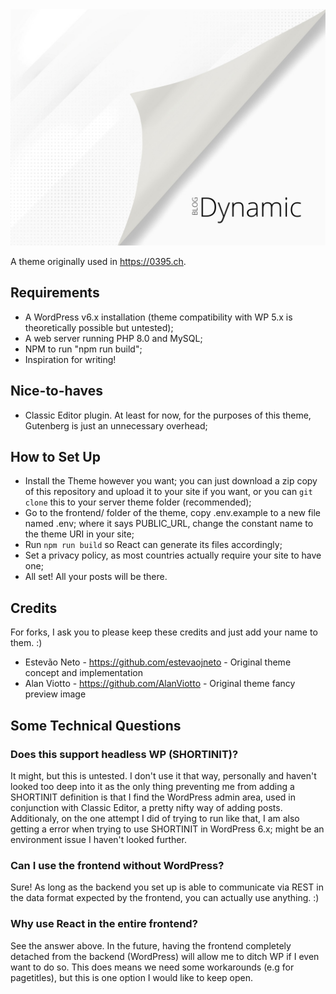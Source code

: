 <img src="https://github.com/estevaojneto/blogdynamic/blob/main/screenshot.png"/>

A theme originally used in https://0395.ch.

## Requirements
- A WordPress v6.x installation (theme compatibility with WP 5.x is theoretically possible but untested);
- A web server running PHP 8.0 and MySQL;
- NPM to run "npm run build";
- Inspiration for writing!

## Nice-to-haves
- Classic Editor plugin. At least for now, for the purposes of this theme, Gutenberg is just an unnecessary overhead;

## How to Set Up
- Install the Theme however you want; you can just download a zip copy of this repository and upload it to your site if you want, or you can `git clone` this to your server theme folder (recommended);
- Go to the frontend/ folder of the theme, copy .env.example to a new file named .env; where it says PUBLIC_URL, change the constant name to the theme URI in your site;
- Run `npm run build` so React can generate its files accordingly;
- Set a privacy policy, as most countries actually require your site to have one;
- All set! All your posts will be there.

## Credits
For forks, I ask you to please keep these credits and just add your name to them. :)

- Estevão Neto - https://github.com/estevaojneto - Original theme concept and implementation
- Alan Viotto - https://github.com/AlanViotto - Original theme fancy preview image


## Some Technical Questions

### Does this support headless WP (SHORTINIT)?
It might, but this is untested. I don't use it that way, personally and haven't looked too deep into it as the only thing preventing me from adding a SHORTINIT definition is that I find the WordPress admin area, used in conjunction with Classic Editor, a pretty nifty way of adding posts. Additionaly, on the one attempt I did of trying to run like that, I am also getting a error when trying to use SHORTINIT in WordPress 6.x; might be an environment issue I haven't looked further.

### Can I use the frontend without WordPress?
Sure! As long as the backend you set up is able to communicate via REST in the data format expected by the frontend, you can actually use anything. :)

### Why use React in the entire frontend?
See the answer above.
In the future, having the frontend completely detached from the backend (WordPress) will allow me to ditch WP if I even want to do so. This does means we need some workarounds (e.g for pagetitles), but this is one option I would like to keep open.

